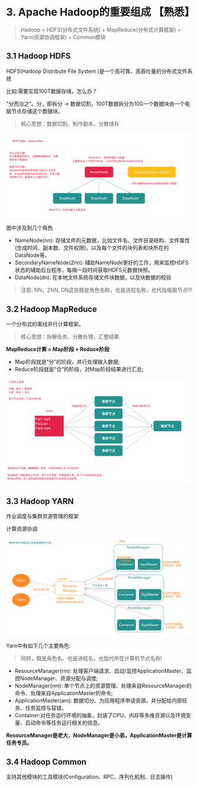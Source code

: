 # 3. Apache Hadoop的重要组成 【熟悉】

> Hadoop = HDFS(分布式文件系统) + MapReduce(分布式计算框架) + Yarn(资源协调框架) + Common模块

## 3.1 Hadoop HDFS

HDFS(Hadoop Distribute File System )是一个高可靠、高吞吐量的分布式文件系统

比如:需要实现100T数据存储，怎么办？

“分而治之”。分，即拆分 -> 数据切割，100T数据拆分为10G一个数据块由一个电脑节点存储这个数据块。

> 核心思想：数据切割、制作副本、分散储存

![HDFS架构简图](./assets/README-1639794969845.png)

图中涉及到几个角色

- NameNode(nn): 存储文件的元数据，比如文件名、文件目录结构、文件属性(生成时间、副本数、文件权限)，以及每个文件的块列表和块所在的DataNode等。
- SecondaryNameNode(2nn): 辅助NameNode更好的工作，用来监控HDFS状态的辅助后台程序，每隔一段时间获取HDFS元数据快照。
- DataNode(dn): 在本地文件系统存储文件块数据，以及块数据的校验

> 注意: NN，2NN, DN这些既是角色名称，也是进程名称，也代指电脑节点!!!

## 3.2 Hadoop MapReduce

一个分布式的离线并行计算框架。

> 核心思想：拆解任务、分散处理、汇整结果

**MapReduce计算 = Map阶段 + Reduce阶段**

- Map阶段就是“分”的阶段，并行处理输入数据;
- Reduce阶段就是“合”的阶段，对Map阶段结果进行汇总;

![MR基本思想图解](./assets/README-1639796305213.png)

## 3.3 Hadoop YARN

作业调度与集群资源管理的框架

计算资源协调

![YARN架构简介](./assets/README-1639799311845.png)

Yarn中有如下几个主要角色:

> 同样，既是角色名、也是进程名，也指代所在计算机节点名称!

- ResourceManager(rm): 处理客户端请求、启动/监控ApplicationMaster、监控NodeManager、资源分配与调度;
- NodeManager(nm): 单个节点上的资源管理、处理来自ResourceManager的命令、处理来自ApplicationMaster的命令;
- ApplicationMaster(am): 数据切分、为应用程序申请资源，并分配给内部任务、任务监控与容错。
- Container:对任务运行环境的抽象，封装了CPU、内存等多维资源以及环境变量、启动命令等任务运行相关的信息。

**ResourceManager是老大，NodeManager是小弟，ApplicationMaster是计算任务专员。**

## 3.4  Hadoop Common

支持其他模块的工具模块(Configuration、RPC、序列化机制、日志操作)

